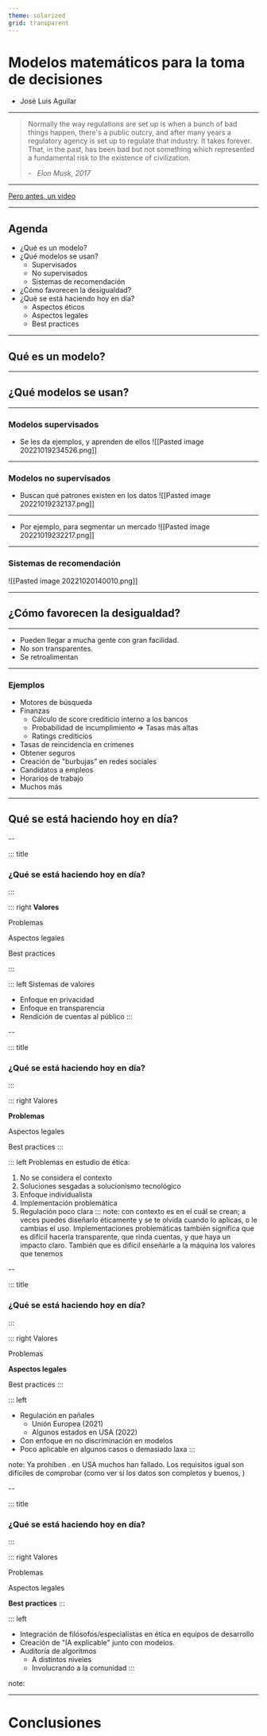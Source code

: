 ```yaml
---
theme: solarized
grid: transparent
---
```

# Modelos matemáticos para la toma de decisiones
- José Luis Aguilar
---
> Normally the way regulations are set up is when a bunch of bad things happen, there's a public outcry, and after many years a regulatory agency is set up to regulate that industry. It takes forever. That, in the past, has been bad but not something which represented a fundamental risk to the existence of civilization.
>
> \-   _Elon Musk, 2017_ 
---

[Pero antes, un video](https://www.youtube.com/watch?v=_2u_eHHzRto) <!-- element class="foreground:black" -->

---
## Agenda
- ¿Qué es un modelo?
- ¿Qué modelos se usan? 
	- Supervisados
	- No supervisados
	- Sistemas de recomendación
- ¿Cómo favorecen la desigualdad? 
- ¿Qué se está haciendo hoy en día? 
	- Aspectos éticos 
	- Aspectos legales
	- Best practices

---
## Qué es un modelo?

---
## ¿Qué modelos se usan?
---
### Modelos supervisados
- Se les da ejemplos, y aprenden de ellos 
![[Pasted image 20221019234526.png]]
---
### Modelos no supervisados
- Buscan qué patrones existen en los datos
![[Pasted image 20221019232137.png]] 
---
- Por ejemplo, para segmentar un mercado
![[Pasted image 20221019232217.png]]

---
### Sistemas de recomendación

![[Pasted image 20221020140010.png]] <!-- element class="fragment" data-fragment-index="1" -->

---

## ¿Cómo favorecen la desigualdad?
---
- Pueden llegar a mucha gente con gran facilidad.
- No son transparentes.
- Se retroalimentan
---
### Ejemplos

- Motores de búsqueda
- Finanzas<!-- element class="fragment" data-fragment-index="1" -->
	- Cálculo de score crediticio interno a los bancos 
	- Probabilidad de incumplimiento 
	$\Rightarrow$ Tasas más altas
	- Ratings crediticios 
- Tasas de reincidencia en crímenes<!-- element class="fragment" data-fragment-index="2" -->
- Obtener seguros<!-- element class="fragment" data-fragment-index="2" -->
- Creación de "burbujas" en redes sociales<!-- element class="fragment" data-fragment-index="3" -->
- Candidatos a empleos<!-- element class="fragment" data-fragment-index="4" -->
- Horarios de trabajo<!-- element class="fragment" data-fragment-index="5" -->
- Muchos más<!-- element class="fragment" data-fragment-index="6" -->
---
## Qué se está haciendo hoy en día?
--
<!-- slide template="[[tpl-con-2-1-box]]" -->
::: title
### ¿Qué se está haciendo hoy en día?
:::

::: right
**Valores**

Problemas

Aspectos legales

Best practices

:::

::: left
 Sistemas de valores
 - Enfoque en privacidad
 - Enfoque en transparencia
 - Rendición de cuentas al público
:::

--
<!-- slide template="[[tpl-con-2-1-box]]" -->
::: title
### ¿Qué se está haciendo hoy en día?
:::

::: right
Valores

**Problemas**

Aspectos legales

Best practices
:::

::: left
 Problemas en estudio de ética: 
1. No se considera el contexto
2. Soluciones sesgadas a solucionismo tecnológico
3. Enfoque individualista
4. Implementación problemática
5. Regulación poco clara
:::
note: con contexto es en el cuál se crean; a veces puedes diseñarlo éticamente y se te olvida cuando lo aplicas, o le cambias el uso. Implementaciones problemáticas también significa que es difícil hacerla transparente, que rinda cuentas, y que haya un impacto claro. También que es difícil enseñarle a la máquina los valores que tenemos

--
<!-- slide template="[[tpl-con-2-1-box]]" -->
::: title
### ¿Qué se está haciendo hoy en día?
:::

::: right
Valores

Problemas

**Aspectos legales**

Best practices
:::



::: left
- Regulación en pañales
	- Unión Europea (2021)
	- Algunos estados en USA (2022)
- Con enfoque en no discriminación en modelos
- Poco aplicable en algunos casos o demasiado laxa
:::

note: Ya prohíben . en USA muchos han fallado. Los requisitos igual son difíciles de comprobar (como ver si los datos son completos y buenos, )

--
<!-- slide template="[[tpl-con-2-1-box]]" -->
::: title
### ¿Qué se está haciendo hoy en día?
:::

::: right
Valores

Problemas

Aspectos legales

**Best practices**
:::



::: left
- Integración de filósofos/especialistas en ética en equipos de desarrollo
- Creación de "IA explicable" junto con modelos.
- Auditoría de algoritmos
	- A distintos niveles
	- Involucrando a la comunidad
:::

note: 

--- 
# Conclusiones
